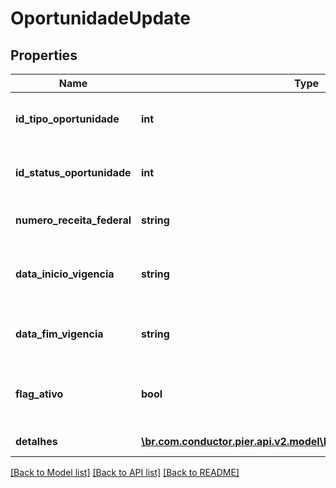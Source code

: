 # OportunidadeUpdate

## Properties
Name | Type | Description | Notes
------------ | ------------- | ------------- | -------------
**id_tipo_oportunidade** | **int** | C\u00F3digo identificador do tipo oportunidade | 
**id_status_oportunidade** | **int** | C\u00F3digo identificador do status oportunidade | 
**numero_receita_federal** | **string** | N\u00FAmero receita federal do cliente | 
**data_inicio_vigencia** | **string** | In\u00EDcio da vig\u00EAncia da oportunidade | 
**data_fim_vigencia** | **string** | Fim da vig\u00EAncia da oportunidade | 
**flag_ativo** | **bool** | Atributo que indica se a oportunidade est\u00E1 ativa | 
**detalhes** | [**\br.com.conductor.pier.api.v2.model\DetalheOportunidadeUpdate[]**](DetalheOportunidadeUpdate.md) | Lista de detalhes | 

[[Back to Model list]](../README.md#documentation-for-models) [[Back to API list]](../README.md#documentation-for-api-endpoints) [[Back to README]](../README.md)


